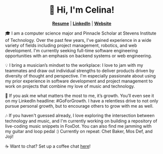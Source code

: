 <p align="left">
  <h1 align="center">👋 Hi, I'm Celina!</h1>
  <p align="center">
    <a href="https://celinanperalta.com/resources/Peralta_Celina.pdf"><strong>Resume</strong></a> | <a href="https://linkedin.com/in/celinanperalta"><strong>LinkedIn</strong></a> | <a href="https://celinanperalta.com"><strong>Website</strong></a>
  </p>
</p>

🎓 I am a computer science major and Pinnacle Scholar at Stevens Institute of Technology. Over the past few years, I've gained experience in a wide variety of fields including project management, robotics, and web development. I'm currently seeking full-time software engineering opportunities with an emphasis on backend systems or web engineering.

💡 I bring a musician’s mindset to the workplace: I love to jam with my teammates and draw out individual strengths to deliver products driven by diversity of thought and perspective. I'm especially passionate about using my prior experience in software development and project management to work on projects that combine my love of music and technology.

🌱 If you ask me what matters the most to me, it’s growth. You’ll even see it on my LinkedIn headline: #GoForGrowth. I have a relentless drive to not only pursue personal growth, but to encourage others to grow with me as well.

🎶 If you haven't guessed already, I love exploring the intersection between technology and music, and I'm currently working on building a repository of live-coding music snippets in FoxDot. You can also find me jamming with my guitar and loop pedal :) Currently on repeat: Chet Baker, Mos Def, and Joji!

☕️ Want to chat? Set up a coffee chat [here](https://fantastical.app/celinanperalta-xL4v/coffee-chat)!
